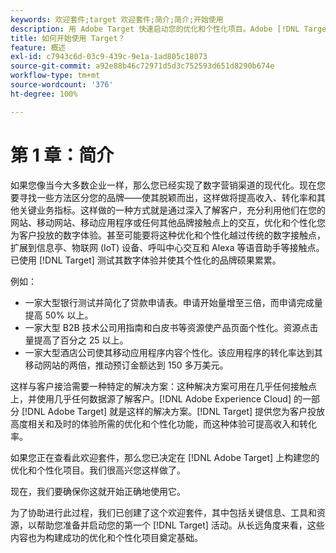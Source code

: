 ```yaml
---
keywords: 欢迎套件;target 欢迎套件;简介;简介;开始使用
description: 用 Adobe Target 快速启动您的优化和个性化项目。Adobe [!DNL Target] 欢迎套件是一个很不错的起点。
title: 如何开始使用 Target？
feature: 概述
exl-id: c7943c6d-03c9-439c-9e1a-1ad805c18073
source-git-commit: a92e88b46c72971d5d3c752593d651d8290b674e
workflow-type: tm+mt
source-wordcount: '376'
ht-degree: 100%

---
```


# 第 1 章：简介

如果您像当今大多数企业一样，那么您已经实现了数字营销渠道的现代化。现在您要寻找一些方法区分您的品牌——使其脱颖而出，这样做将提高收入、转化率和其他关键业务指标。这样做的一种方式就是通过深入了解客户，充分利用他们在您的网站、移动网站、移动应用程序或任何其他品牌接触点上的交互，优化和个性化您为客户投放的数字体验。甚至可能要将这种优化和个性化越过传统的数字接触点，扩展到信息亭、物联网 (IoT) 设备、呼叫中心交互和 Alexa 等语音助手等接触点。已使用 [!DNL Target] 测试其数字体验并使其个性化的品牌硕果累累。

例如：

* 一家大型银行测试并简化了贷款申请表。申请开始量增至三倍，而申请完成量提高 50% 以上。
* 一家大型 B2B 技术公司用指南和白皮书等资源使产品页面个性化。资源点击量提高了百分之 25 以上。
* 一家大型酒店公司使其移动应用程序内容个性化。该应用程序的转化率达到其移动网站的两倍，推动预订金额达到 150 多万美元。

这样与客户接洽需要一种特定的解决方案：这种解决方案可用在几乎任何接触点上，并使用几乎任何数据源了解客户。[!DNL Adobe Experience Cloud] 的一部分 [!DNL Adobe Target] 就是这样的解决方案。[!DNL Target] 提供您为客户投放高度相关和及时的体验所需的优化和个性化功能，而这种体验可提高收入和转化率。

如果您正在查看此欢迎套件，那么您已决定在 [!DNL Adobe Target] 上构建您的优化和个性化项目。我们很高兴您这样做了。

现在，我们要确保你这就开始正确地使用它。

为了协助进行此过程，我们已创建了这个欢迎套件，其中包括关键信息、工具和资源，以帮助您准备并启动您的第一个 [!DNL Target] 活动。从长远角度来看，这些内容也为构建成功的优化和个性化项目奠定基础。
